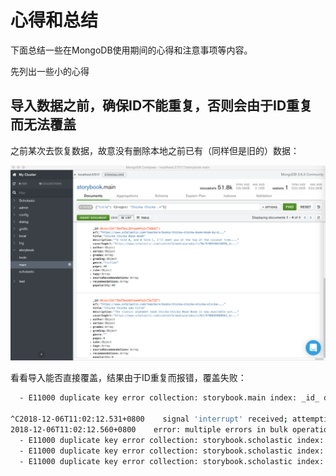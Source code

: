 # 心得和总结

下面总结一些在MongoDB使用期间的心得和注意事项等内容。

先列出一些小的心得

## 导入数据之前，确保ID不能重复，否则会由于ID重复而无法覆盖

之前某次去恢复数据，故意没有删除本地之前已有（同样但是旧的）数据：

![mongodb_compass_existing_data](../assets/img/mongodb_compass_existing_data.png)

看看导入能否直接覆盖，结果由于ID重复而报错，覆盖失败：

```bash
  - E11000 duplicate key error collection: storybook.main index: _id_ dup key: { : ObjectId('5bd7be33bfaa44fe2c73bda2') }

^C2018-12-06T11:02:12.531+0800    signal 'interrupt' received; attempting to shut down
2018-12-06T11:02:12.560+0800    error: multiple errors in bulk operation:
  - E11000 duplicate key error collection: storybook.scholastic index: _id_ dup key: { : ObjectId('5bc71849bfaa4425b7ea8082') }
  - E11000 duplicate key error collection: storybook.scholastic index: _id_ dup key: { : ObjectId('5bc7184dbfaa4425b7ea8083') }
  - E11000 duplicate key error collection: storybook.scholastic index: _id_ dup key: { : ObjectId('5bc7184dbfaa4425b7ea8084') }
```
